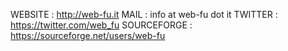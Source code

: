 WEBSITE  	: http://web-fu.it
MAIL 		: info at web-fu dot it
TWITTER		: https://twitter.com/web_fu
SOURCEFORGE	: https://sourceforge.net/users/web-fu
